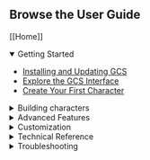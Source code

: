 ## Browse the User Guide

[[Home]]

<details open>
<summary>Getting Started</summary>

- [Installing and Updating GCS](Installing%20and%20Updating%20GCS)
- [Explore the GCS Interface](Explore%20the%20GCS%20interface)
- [Create Your First Character](Create%20your%20first%20character)

</details>

<details>
<summary>Building characters</summary>

- [Character Sheet Overview](Character%20Sheet%20Overview)
- [Library Explorer](Library%20Explorer)
- **Core Concepts**
  - [Character Points](Character%20points)
  - [Attributes](Attributes)
  - [Point Pools](Point%20pools)
  - [Body Type](Body%20type)
- **Abilities**
  - [Traits](Traits)
  - [Skills](Skills)
  - [Spells](Spells)
  - [Study Time](Study%20time)
- **Gear & Notes**
  - [Equipment](Equipment)
  - [Containers](Containers)
  - [Melee and Ranged Weapons](Melee%20and%20Ranged%20Weapons)
  - [Notes](Notes)

</details>

<details>
<summary>Advanced Features</summary>

- **Content Creation**
  - [Character templates](Character%20Templates)
  - [Custom Content](Custom%20Content)
  - [Trait Modifiers](Trait%20Modifiers)
  - [Equipment Modifiers](Equipment%20Modifiers)
  - [Prerequisites](Prerequisites)
  - [Defaults](Defaults)
  - [Features](Features)
  - [Contributing to the Master Library](Contributing%20to%20the%20Master%20Library)
- **Advanced Tools**
  - [Calculator](Calculator)
  - [Loot Sheets](Loot%20Sheets)
  - [Page References](Page%20References)
  - [Tags](Tags)

</details>

<details>
<summary>Customization</summary>

- **Settings**
  - [General Settings](General%20Settings)
  - [Sheet Settings](Sheet%20Settings)
  - [Default Settings](Default%20Settings)
  - [Menu Keys](Menu%20Keys)
- **Appearance**
  - [Colors and Fonts](Colors%20and%20Fonts)

</details>

<details>
<summary>Technical Reference</summary>

- [Operators](Operators)
- [Markdown Guide](Markdown%20Guide)
- [Scripting Guide](Scripting%20Guide)

</details>

<details>
<summary>Troubleshooting</summary>

- [Troubleshooting](Troubleshooting)

</details>

